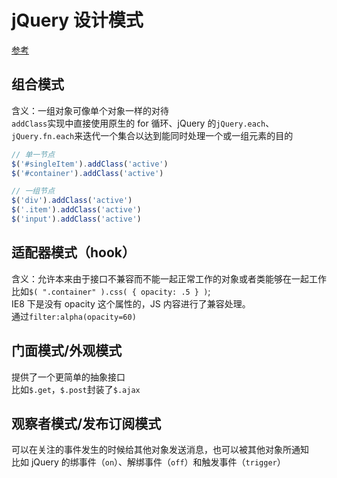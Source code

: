# jQuery 设计模式

[参考](https://www.kancloud.cn/kancloud/learn-js-design-patterns/56451)

## 组合模式

含义：一组对象可像单个对象一样的对待  
`addClass`实现中直接使用原生的 for 循环、jQuery 的`jQuery.each`、`jQuery.fn.each`来迭代一个集合以达到能同时处理一个或一组元素的目的

```js
// 单一节点
$('#singleItem').addClass('active')
$('#container').addClass('active')

// 一组节点
$('div').addClass('active')
$('.item').addClass('active')
$('input').addClass('active')
```

## 适配器模式（hook）

含义：允许本来由于接口不兼容而不能一起正常工作的对象或者类能够在一起工作  
比如`$( ".container" ).css( { opacity: .5 } )`;  
IE8 下是没有 opacity 这个属性的，JS 内容进行了兼容处理。  
通过`filter:alpha(opacity=60)`

## 门面模式/外观模式

提供了一个更简单的抽象接口  
比如`$.get`，`$.post`封装了`$.ajax`

## 观察者模式/发布订阅模式

可以在关注的事件发生的时候给其他对象发送消息，也可以被其他对象所通知  
比如 jQuery 的绑事件（`on`）、解绑事件（`off`）和触发事件（`trigger`）
